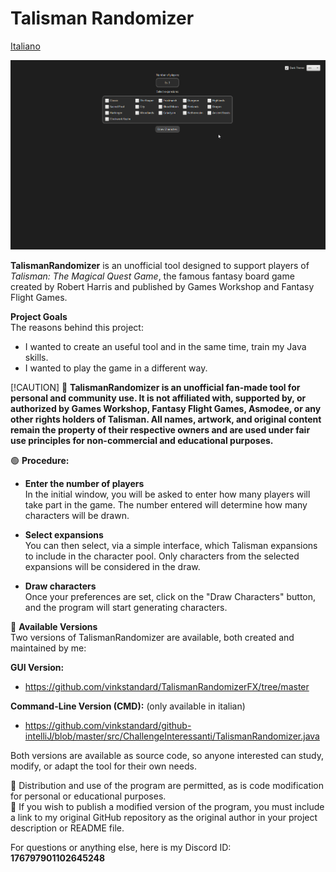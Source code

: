# Talisman Randomizer

[Italiano](README.it.md) 

![Demo](img/clip.gif)

**TalismanRandomizer** is an unofficial tool designed to support players of *Talisman: The Magical Quest Game*, the famous fantasy board game created by Robert Harris and published by Games Workshop and Fantasy Flight Games.

**Project Goals**  
The reasons behind this project:
- I wanted to create an useful tool and in the same time, train my Java skills.
- I wanted to play the game in a different way.

[!CAUTION]
🔴 **TalismanRandomizer is an unofficial fan-made tool for personal and community use.
It is not affiliated with, supported by, or authorized by Games Workshop, Fantasy Flight Games, Asmodee, or any other rights holders of Talisman.
All names, artwork, and original content remain the property of their respective owners and are used under fair use principles for non-commercial and educational purposes.**

🟢 **Procedure:**  
- **Enter the number of players**  
  In the initial window, you will be asked to enter how many players will take part in the game. The number entered will determine how many characters will be drawn.

- **Select expansions**  
  You can then select, via a simple interface, which Talisman expansions to include in the character pool. Only characters from the selected expansions will be considered in the draw.

- **Draw characters**  
  Once your preferences are set, click on the "Draw Characters" button, and the program will start generating characters.

🔗 **Available Versions**  
Two versions of TalismanRandomizer are available, both created and maintained by me:

**GUI Version:**  
- https://github.com/vinkstandard/TalismanRandomizerFX/tree/master

**Command-Line Version (CMD):** (only available in italian)
- https://github.com/vinkstandard/github-intelliJ/blob/master/src/ChallengeInteressanti/TalismanRandomizer.java

Both versions are available as source code, so anyone interested can study, modify, or adapt the tool for their own needs.

🔴 Distribution and use of the program are permitted, as is code modification for personal or educational purposes.  
🔴 If you wish to publish a modified version of the program, you must include a link to my original GitHub repository as the original author in your project description or README file.

For questions or anything else, here is my Discord ID: **176797901102645248**
